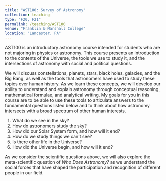 ```yaml
---
title: "AST100: Survey of Astronomy"
collection: teaching
type: "F20, F21"
permalink: /teaching/AST100
venue: "Franklin & Marshall College"
location: "Lancaster, PA"
---
```


AST100 is an introductory astronomy course intended for students who are not majoring in physics or astronomy. This course presents an introduction to the contents of the Universe, the tools we use to study it, and the intersections of astronomy with social and political questions.

We will discuss constellations, planets, stars, black holes, galaxies, and the Big Bang, as well as the tools that astronomers have used to study these topics over human history. As we learn these concepts, we will develop our ability to understand and explain astronomy through conceptual reasoning, mathematical formulae, and analytical writing. My goals for you in this course are to be able to use these tools to articulate answers to the fundamental questions listed below and to think about how astronomy intersects with a broad spectrum of other human interests.

1. What do we see in the sky?
2. How do astronomers study the sky?
3. How did our Solar System form, and how will it end?
4. How do we study things we can't see?
5. Is there other life in the Universe?
6. How did the Universe begin, and how will it end?

As we consider the scientific questions above, we will also explore the meta-scientific question of *Who Does Astronomy?* as we understand the social forces that have shaped the participation and recognition of different people in our field.
